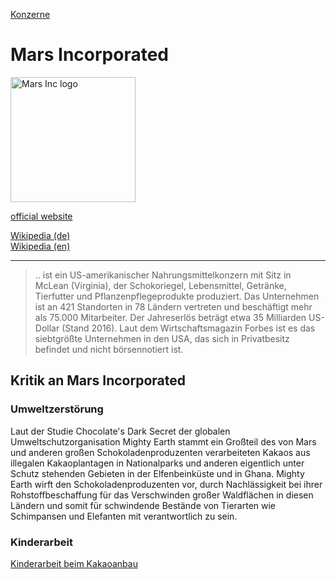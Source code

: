 [Konzerne](../konzerne.html)   

# Mars Incorporated

<img src="https://upload.wikimedia.org/wikipedia/de/9/9c/Mars_Incorporated_2019_logo.svg" height="200" alt="Mars Inc logo">

<a target="_blank" href="https://www.mars.com/">official website</a>   

<a target="_blank" href="https://de.wikipedia.org/wiki/Mars_Incorporated">Wikipedia (de)</a>   
<a target="_blank" href="https://en.wikipedia.org/wiki/Mars,_Incorporated">Wikipedia (en)</a>  

---

> .. ist ein US-amerikanischer Nahrungsmittelkonzern mit Sitz in McLean (Virginia), der Schokoriegel, Lebensmittel, Getränke, Tierfutter und Pflanzenpflegeprodukte produziert.
> Das Unternehmen ist an 421 Standorten in 78 Ländern vertreten und beschäftigt mehr als 75.000 Mitarbeiter. Der Jahreserlös beträgt etwa 35 Milliarden US-Dollar (Stand 2016). Laut dem Wirtschaftsmagazin Forbes ist es das siebtgrößte Unternehmen in den USA, das sich in Privatbesitz befindet und nicht börsennotiert ist.


## Kritik an Mars Incorporated

### <a name="umweltzerstoerung">Umweltzerstörung</a>
Laut der Studie Chocolate's Dark Secret der globalen Umweltschutzorganisation Mighty Earth stammt ein Großteil des von Mars und anderen großen Schokoladenproduzenten verarbeiteten Kakaos aus illegalen Kakaoplantagen in Nationalparks und anderen eigentlich unter Schutz stehenden Gebieten in der Elfenbeinküste und in Ghana. Mighty Earth wirft den Schokoladenproduzenten vor, durch Nachlässigkeit bei ihrer Rohstoffbeschaffung für das Verschwinden großer Waldflächen in diesen Ländern und somit für schwindende Bestände von Tierarten wie Schimpansen und Elefanten mit verantwortlich zu sein.
### <a name="kinderarbeit">Kinderarbeit</a>
[Kinderarbeit beim Kakaoanbau](../thema/kakaoanbau.html)
